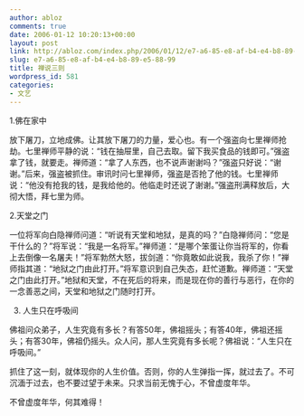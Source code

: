 ```yaml
---
author: abloz
comments: true
date: 2006-01-12 10:20:13+00:00
layout: post
link: http://abloz.com/index.php/2006/01/12/e7-a6-85-e8-af-b4-e4-b8-89-e5-88-99/
slug: e7-a6-85-e8-af-b4-e4-b8-89-e5-88-99
title: 禅说三则
wordpress_id: 581
categories:
- 文艺
---
```








1.佛在家中




放下屠刀，立地成佛。让其放下屠刀的力量，爱心也。有一个强盗向七里禅师抢劫。七里禅师平静的说：“钱在抽屉里，自己去取。留下我买食品的钱即可。”强盗拿了钱，就要走。禅师道：“拿了人东西，也不说声谢谢吗？”强盗只好说：“谢谢。”后来，强盗被抓住。审讯时问七里禅师，强盗是否抢了他的钱。七里禅师说：“他没有抢我的钱，是我给他的。他临走时还说了谢谢。”强盗刑满释放后，大彻大悟，拜七里为师。




2.天堂之门




一位将军向白隐禅师问道：“听说有天堂和地狱，是真的吗？”白隐禅师问：“您是干什么的？”将军说：“我是一名将军。”禅师道：“是哪个笨蛋让你当将军的，你看上去倒像一名屠夫！”将军勃然大怒，拔剑道：“你竟敢如此说我，我杀了你！”禅师指其道：“地狱之门由此打开。”将军意识到自己失态，赶忙道歉。禅师道：“天堂之门由此打开。”地狱和天堂，不在死后的将来，而是现在你的善行与恶行，在你的一念善恶之间，天堂和地狱之门随时打开。  





3. 人生只在呼吸间




佛祖问众弟子，人生究竟有多长？有答50年，佛祖摇头；有答40年，佛祖还摇头；有答30年，佛祖仍摇头。众人问，那人生究竟有多长呢？佛祖说：“人生只在呼吸间。”




抓住了这一刻，就体现你的人生价值。否则，你的人生弹指一挥，就过去了。不可沉湎于过去，也不要过望于未来。只求当前无愧于心，不曾虚度年华。




不曾虚度年华，何其难得！
